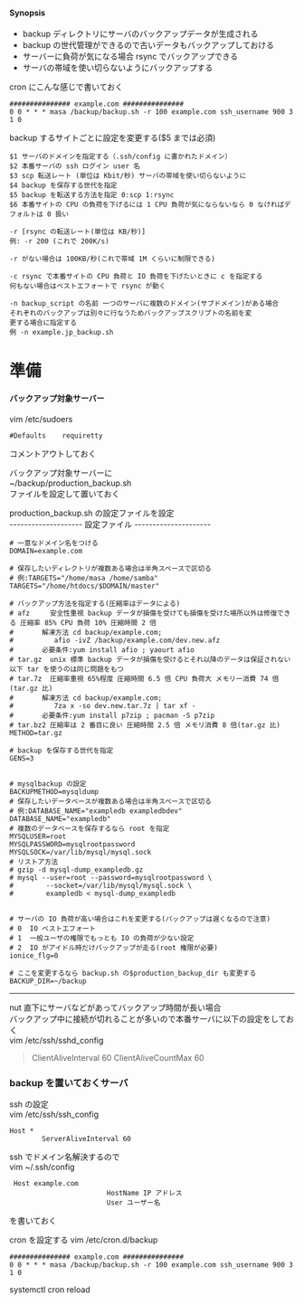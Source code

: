 #### Synopsis

* backup ディレクトリにサーバのバックアップデータが生成される  
* backup の世代管理ができるので古いデータもバックアップしておける  
* サーバーに負荷が気になる場合 rsync でバックアップできる  
* サーバの帯域を使い切らないようにバックアップする  


cron にこんな感じで書いておく

    ############### example.com ###############
    0 0 * * * masa /backup/backup.sh -r 100 example.com ssh_username 900 3 1 0

 backup するサイトごとに設定を変更する($5 までは必須)
 
    $1 サーバのドメインを指定する（.ssh/config に書かれたドメイン）
    $2 本番サーバの ssh ログイン user 名
    $3 scp 転送レート (単位は Kbit/秒) サーバの帯域を使い切らないように
    $4 backup を保存する世代を指定
    $5 backup を転送する方法を指定 0:scp 1:rsync
    $6 本番サイトの CPU の負荷を下げるには 1 CPU 負荷が気にならないなら 0 なければデフォルトは 0 扱い
 
    -r [rsync の転送レート(単位は KB/秒)]
    例: -r 200 (これで 200K/s)
	
    -r がない場合は 100KB/秒(これで帯域 1M くらいに制限できる)
	
    -c rsync で本番サイトの CPU 負荷と IO 負荷を下げたいときに c を指定する
    何もない場合はベストエフォートで rsync が動く
	
    -n backup_script の名前 一つのサーバに複数のドメイン(サブドメイン)がある場合
    それぞれのバックアップは別々に行なうためバックアップスクリプトの名前を変
    更する場合に指定する
    例 -n example.jp_backup.sh


# 準備

#### バックアップ対象サーバー
vim /etc/sudoers  

    #Defaults    requiretty

コメントアウトしておく  

バックアップ対象サーバーに  
~/backup/production_backup.sh  
ファイルを設定して置いておく  

production_backup.sh の設定ファイルを設定  
-------------------- 設定ファイル ---------------------

    # 一意なドメイン名をつける
    DOMAIN=example.com

    # 保存したいディレクトリが複数ある場合は半角スペースで区切る
    # 例:TARGETS="/home/masa /home/samba"
    TARGETS="/home/htdocs/$DOMAIN/master"

    # バックアップ方法を指定する(圧縮率はデータによる)
    # afz     安全性重視 backup データが損傷を受けても損傷を受けた場所以外は修復できる 圧縮率 85% CPU 負荷 10% 圧縮時間 2 倍
    #       解凍方法 cd backup/example.com;
    #          afio -ivZ /backup/example.com/dev.new.afz
    #       必要条件:yum install afio ; yaourt afio
    # tar.gz  unix 標準 backup データが損傷を受けるとそれ以降のデータは保証されない 以下 tar を使うのは同じ問題をもつ
    # tar.7z  圧縮率重視 65%程度 圧縮時間 6.5 倍 CPU 負荷大 メモリー消費 74 倍(tar.gz 比)
    #       解凍方法 cd backup/example.com;
    #          7za x -so dev.new.tar.7z | tar xf -
    #       必要条件:yum install p7zip ; pacman -S p7zip
    # tar.bz2 圧縮率は 2 番目に良い 圧縮時間 2.5 倍 メモリ消費 8 倍(tar.gz 比)
    METHOD=tar.gz

    # backup を保存する世代を指定
    GENS=3


    # mysqlbackup の設定
    BACKUPMETHOD=mysqldump
    # 保存したいデータベースが複数ある場合は半角スペースで区切る
    # 例:DATABASE_NAME="exampledb exampledbdev"
    DATABASE_NAME="exampledb"
    # 複数のデータベースを保存するなら root を指定
    MYSQLUSER=root
    MYSQLPASSWORD=mysqlrootpassword
    MYSQLSOCK=/var/lib/mysql/mysql.sock
    # リストア方法
    # gzip -d mysql-dump_exampledb.gz
    # mysql --user=root --password=mysqlrootpassword \
    #        --socket=/var/lib/mysql/mysql.sock \
    #        exampledb < mysql-dump_exampledb


    # サーバの IO 負荷が高い場合はこれを変更する(バックアップは遅くなるので注意)
    # 0  IO ベストエフォート
    # 1  一般ユーザの権限でもっとも IO の負荷が少ない設定
    # 2  IO がアイドル時だけバックアップが走る(root 権限が必要)
    ionice_flg=0

    # ここを変更するなら backup.sh の$production_backup_dir も変更する
    BACKUP_DIR=~/backup

-------------------------------------------------------------------------


nut 直下にサーバなどがあってバックアップ時間が長い場合  
バックアップ中に接続が切れることが多いので本番サーバに以下の設定をしておく  
vim /etc/ssh/sshd_config  

>ClientAliveInterval 60
>ClientAliveCountMax 60


### backup を置いておくサーバ

ssh の設定  
vim /etc/ssh/ssh_config  

    Host *
            ServerAliveInterval 60

ssh でドメイン名解決するので  
vim ~/.ssh/config  

     Host example.com
                            HostName IP アドレス
                            User ユーザー名

を書いておく  


cron を設定する
vim /etc/cron.d/backup  

    ############### example.com ###############
    0 0 * * * masa /backup/backup.sh -r 100 example.com ssh_username 900 3 1 0

systemctl cron reload
